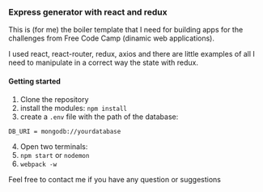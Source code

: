 ### Express generator with react and redux
This is (for me) the boiler template that I need for building apps for the challenges from Free Code Camp (dinamic web applications).

I used react, react-router, redux, axios and there are little examples of all I need to manipulate in a correct way the state with redux.

#### Getting started
1. Clone the repository
2. install the modules: `npm install`
3. create a `.env` file with the path of the database:
```
DB_URI = mongodb://yourdatabase
```
4. Open two terminals:
  1. `npm start` or `nodemon`
  2. `webpack -w`

Feel free to contact me if you have any question or suggestions
